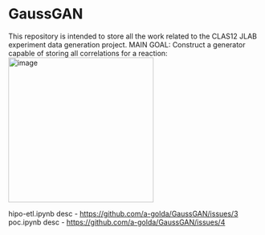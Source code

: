 # GaussGAN
This repository is intended to store all the work related to the CLAS12 JLAB experiment data generation project. 
MAIN GOAL: Construct a generator capable of storing all correlations for a reaction:  
<img width="289" alt="image" src="https://user-images.githubusercontent.com/58049397/181111282-a9c6c668-4d96-4f0b-8581-354b5487c41f.png">

hipo-etl.ipynb desc - https://github.com/a-golda/GaussGAN/issues/3
poc.ipynb desc - https://github.com/a-golda/GaussGAN/issues/4


